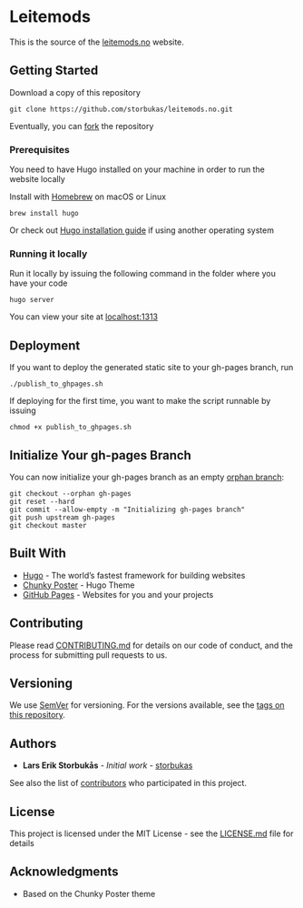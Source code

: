 # Leitemods

This is the source of the [leitemods.no](https://leitemods.no/) website.

## Getting Started

Download a copy of this repository

```
git clone https://github.com/storbukas/leitemods.no.git
```

Eventually, you can [fork](https://help.github.com/en/github/getting-started-with-github/fork-a-repo) the repository

### Prerequisites

You need to have Hugo installed on your machine in order to run the website locally

Install with [Homebrew](https://brew.sh/) on macOS or Linux

```
brew install hugo
```

Or check out [Hugo installation guide](https://gohugo.io/getting-started/installing/) if using another operating system

### Running it locally

Run it locally by issuing the following command in the folder where you have your code

```
hugo server
```

You can view your site at [localhost:1313](http://localhost:1313/)

## Deployment

If you want to deploy the generated static site to your gh-pages branch, run

```
./publish_to_ghpages.sh
```

If deploying for the first time, you want to make the script runnable by issuing

```
chmod +x publish_to_ghpages.sh
```

## Initialize Your gh-pages Branch

You can now initialize your gh-pages branch as an empty [orphan branch](https://git-scm.com/docs/git-checkout/#git-checkout---orphanltnewbranchgt):

```
git checkout --orphan gh-pages
git reset --hard
git commit --allow-empty -m "Initializing gh-pages branch"
git push upstream gh-pages
git checkout master
```

## Built With

* [Hugo](https://gohugo.io/) - The world’s fastest framework for building websites
* [Chunky Poster](https://github.com/puresyntax71/hugo-theme-chunky-poster) - Hugo Theme
* [GitHub Pages](https://pages.github.com/) - Websites for you and your projects

## Contributing

Please read [CONTRIBUTING.md](https://gist.github.com/storbukas/8cbe5783cb53d5e7adede003f246c2df) for details on our code of conduct, and the process for submitting pull requests to us.

## Versioning

We use [SemVer](http://semver.org/) for versioning. For the versions available, see the [tags on this repository](https://github.com/storbukas/leitemods.no/tags).

## Authors

* **Lars Erik Storbukås** - *Initial work* - [storbukas](https://github.com/storbukas)

See also the list of [contributors](https://github.com/storbukas/leitemods.no/contributors) who participated in this project.

## License

This project is licensed under the MIT License - see the [LICENSE.md](LICENSE.md) file for details

## Acknowledgments

* Based on the Chunky Poster theme
